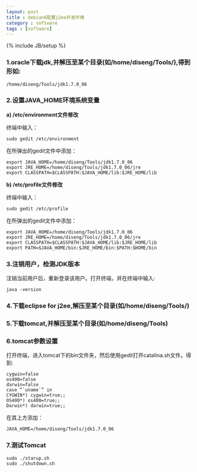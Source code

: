 ```yaml
---
layout: post
title : debian6配置j2ee开发环境
category : software
tags : [software]
---
```

{% include JB/setup %}

### 1.oracle下载jdk,并解压至某个目录(如/home/diseng/Tools/),得到形如:

	/home/diseng/Tools/jdk1.7.0_06

### 2.设置JAVA_HOME环境系统变量

**a) /etc/environment文件修改**

终端中输入：

	sudo gedit /etc/environment

在所弹出的gedit文件中添加：

	export JAVA_HOME=/home/diseng/Tools/jdk1.7.0_06
	export JRE_HOME=/home/diseng/Tools/jdk1.7.0_06/jre
	export CLASSPATH=$CLASSPATH:$JAVA_HOME/lib:$JRE_HOME/lib

**b) /etc/profile文件修改**

终端中输入：

	sudo gedit /etc/profile

在所弹出的gedit文件中添加：

	export JAVA_HOME=/home/diseng/Tools/jdk1.7.0_06
	export JRE_HOME=/home/diseng/Tools/jdk1.7.0_06/jre
	export CLASSPATH=$CLASSPATH:$JAVA_HOME/lib:$JRE_HOME/lib
	export PATH=$JAVA_HOME/bin:$JRE_HOME/bin:$PATH:$HOME/bin

###	3.注销用户，检测JDK版本

注销当前用户后，重新登录该用户。打开终端，并在终端中输入:

	java -version

### 4.下载eclipse for j2ee,解压至某个目录(如/home/diseng/Tools/)

### 5.下载tomcat,并解压至某个目录(如/home/diseng/Tools)

### 6.tomcat参数设置

打开终端，进入tomcat下的bin文件夹，然后使用gedit打开catalina.sh文件。得到:

	cygwin=false
	os400=false
	darwin=false
	case “`uname`” in
	CYGWIN*) cygwin=true;;
	OS400*) os400=true;;
	Darwin*) darwin=true;;

在其上方添加：

	JAVA_HOME=/home/diseng/Tools/jdk1.7.0_06

### 7.测试Tomcat

	sudo ./starup.sh
	sudo ./shutdown.sh
